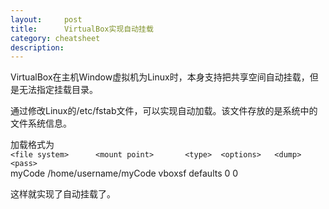 ```yaml
---
layout:     post
title:      VirtualBox实现自动挂载
category: cheatsheet
description:
---
```


VirtualBox在主机Window虚拟机为Linux时，本身支持把共享空间自动挂载，但是无法指定挂载目录。

通过修改Linux的/etc/fstab文件，可以实现自动加载。该文件存放的是系统中的文件系统信息。

加载格式为  
`<file system>		<mount point>		<type>	<options>	<dump>	<pass>`  
myCode			/home/username/myCode	vboxsf	defaults	0	0 

这样就实现了自动挂载了。
